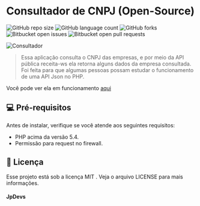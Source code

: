 # Consultador de CNPJ (Open-Source)

![GitHub repo size](https://img.shields.io/github/repo-size/JpDevs/Consulta-CNPJ?style=for-the-badge)
![GitHub language count](https://img.shields.io/github/languages/count/JpDevs/Consulta-CNPJ?style=for-the-badge)
![GitHub forks](https://img.shields.io/github/forks/JpDevs/Consulta-CNPJ?style=for-the-badge)
![Bitbucket open issues](https://img.shields.io/bitbucket/issues/JpDevs/Consulta-CNPJ?style=for-the-badge)
![Bitbucket open pull requests](https://img.shields.io/bitbucket/pr-raw/JpDevs/Consulta-CNPJ?style=for-the-badge)

<img src="https://i.imgur.com/72KzZ4L.png" alt="Consultador">

> Essa aplicação consulta o CNPJ das empresas, e por meio da API pública receita-ws ela retorna alguns dados da empresa consultada. Foi feita para que algumas pessoas possam estudar o funcionamento de uma API Json no PHP.

Você pode ver ela em funcionamento <a href="https://tools.jpdevs.com.br/cnpj/">aqui</a>


## 💻 Pré-requisitos

Antes de instalar, verifique se você atende aos seguintes requisitos:
* PHP acima da versão 5.4.
* Permissão para request no firewall.



## 📝 Licença

Esse projeto está sob a licença MIT . Veja o arquivo LICENSE para mais informações.

#### JpDevs
